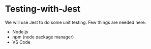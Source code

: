 # Testing-with-Jest
We will use Jest to do some unit testing. Few things are needed here:
* Node.js
* npm (node package manager)
* VS Code
